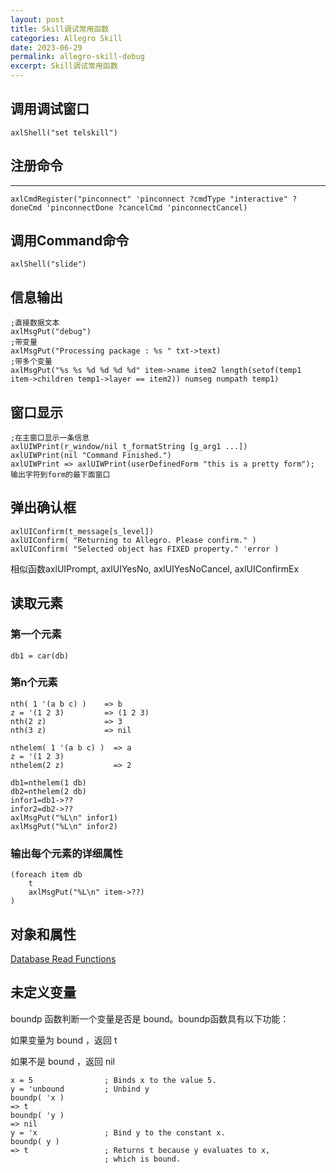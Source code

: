 ```yaml
---
layout: post
title: Skill调试常用函数
categories: Allegro Skill
date: 2023-06-29
permalink: allegro-skill-debug
excerpt: Skill调试常用函数
---
```


## 调用调试窗口

```
axlShell("set telskill")
```

## 注册命令
----
```
axlCmdRegister("pinconnect" 'pinconnect ?cmdType "interactive" ?doneCmd 'pinconnectDone ?cancelCmd 'pinconnectCancel) 
```

## 调用Command命令

```
axlShell("slide")
```

信息输出
----

```
;直接数据文本
axlMsgPut("debug")
;带变量
axlMsgPut("Processing package : %s " txt->text)
;带多个变量
axlMsgPut("%s %s %d %d %d %d" item->name item2 length(setof(temp1 item->children temp1->layer == item2)) numseg numpath temp1)
```

窗口显示
----

```
;在主窗口显示一条信息
axlUIWPrint(r_window/nil t_formatString [g_arg1 ...])
axlUIWPrint(nil "Command Finished.")
axlUIWPrint => axlUIWPrint(userDefinedForm "this is a pretty form"); 输出字符到form的最下面窗口 
```

弹出确认框
-----

```
axlUIConfirm(t_message[s_level])
axlUIConfirm( "Returning to Allegro. Please confirm." )
axlUIConfirm( "Selected object has FIXED property." 'error )
```

相似函数axlUIPrompt, axlUIYesNo, axlUIYesNoCancel, axlUIConfirmEx

读取元素
----

### 第一个元素

```
db1 = car(db)
```

### 第n个元素

```
nth( 1 '(a b c) )    => b
z = '(1 2 3)         => (1 2 3)
nth(2 z)             => 3
nth(3 z)             => nil

nthelem( 1 '(a b c) )  => a
z = '(1 2 3)
nthelem(2 z)           => 2

db1=nthelem(1 db)
db2=nthelem(2 db)
infor1=db1->??
infor2=db2->??
axlMsgPut("%L\n" infor1)
axlMsgPut("%L\n" infor2)
```

### 输出每个元素的详细属性

```
(foreach item db
    t
    axlMsgPut("%L\n" item->??)
)
```

对象和属性
-----

[Database Read Functions](https://a1024.synology.me:1024/?p=2942)

未定义变量
-----

boundp 函数判断一个变量是否是 bound。boundp函数具有以下功能：

如果变量为 bound ，返回 t

如果不是 bound ，返回 nil

```
x = 5                ; Binds x to the value 5.
y = 'unbound         ; Unbind y
boundp( 'x )
=> t
boundp( 'y )
=> nil
y = 'x               ; Bind y to the constant x.
boundp( y )
=> t                 ; Returns t because y evaluates to x, 
                     ; which is bound.
```